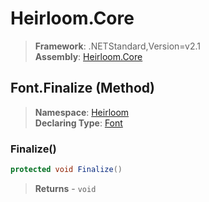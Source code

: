 # Heirloom.Core

> **Framework**: .NETStandard,Version=v2.1  
> **Assembly**: [Heirloom.Core][0]

## Font.Finalize (Method)

> **Namespace**: [Heirloom][0]  
> **Declaring Type**: [Font][1]

### Finalize()

```cs
protected void Finalize()
```

> **Returns** - `void`

[0]: ../../../Heirloom.Core.md
[1]: ../Font.md
